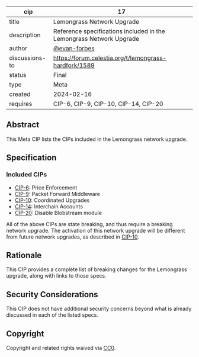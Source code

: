 | cip | 17 |
| - | - |
| title | Lemongrass Network Upgrade |
| description | Reference specifications included in the Lemongrass Network Upgrade |
| author | [@evan-forbes](https://github.com/evan-forbes) |
| discussions-to | <https://forum.celestia.org/t/lemongrass-hardfork/1589> |
| status | Final |
| type | Meta |
| created | 2024-02-16 |
| requires | CIP-6, CIP-9, CIP-10, CIP-14, CIP-20 |

## Abstract

This Meta CIP lists the CIPs included in the Lemongrass network upgrade.

## Specification

### Included CIPs

- [CIP-6](./cip-6.md): Price Enforcement
- [CIP-9](./cip-9.md): Packet Forward Middleware
- [CIP-10](./cip-10.md): Coordinated Upgrades
- [CIP-14](./cip-14.md): Interchain Accounts
- [CIP-20](./cip-20.md): Disable Blobstream module

All of the above CIPs are state breaking, and thus require a breaking network upgrade. The activation of this network upgrade will be different from future network upgrades, as described in [CIP-10](./cip-10.md).

## Rationale

This CIP provides a complete list of breaking changes for the Lemongrass upgrade, along with links to those specs.

## Security Considerations

This CIP does not have additional security concerns beyond what is already discussed in each of the listed specs.

## Copyright

Copyright and related rights waived via [CC0](https://github.com/celestiaorg/CIPs/blob/main/LICENSE).
